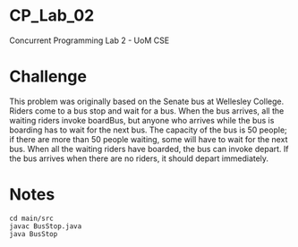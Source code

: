 # CP_Lab_02
Concurrent Programming Lab 2 - UoM CSE

# Challenge
This problem was originally based on the Senate bus at Wellesley College. Riders come to a bus 
stop and wait for a bus. When the bus arrives, all the waiting riders invoke boardBus, but anyone who
arrives while the bus is boarding has to wait for the next bus. The capacity of the bus is 50 people; if there
are more than 50 people waiting, some will have to wait for the next bus. When all the waiting riders have
boarded, the bus can invoke depart. If the bus arrives when there are no riders, it should depart immediately.

# Notes
```
cd main/src
javac BusStop.java
java BusStop
```
